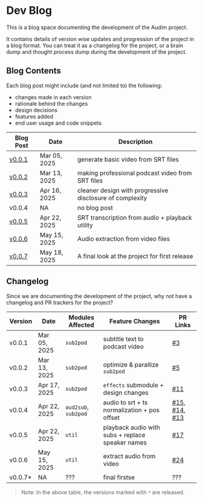 # Dev Blog

This is a blog space documenting the development of the Audim project.

It contains details of version wise updates and progression of the project in a blog format.
You can treat it as a changelog for the project, or a brain dump and thought process dump during the development of the project.

## Blog Contents

Each blog post might include (and not limited to) the following:

- changes made in each version
- rationale behind the changes
- design decisions
- features added
- end user usage and code snippets

| Blog Post | Date | Description |
|-----------|------|-------------|
| [v0.0.1](./v0.0.1.md)  | Mar 05, 2025 | generate basic video from SRT files |
| [v0.0.2](./v0.0.2.md)  | Mar 13, 2025 | making professional podcast video from SRT files |
| [v0.0.3](./v0.0.3.md)  | Apr 16, 2025 | cleaner design with progressive disclosure of complexity |
| v0.0.4                 | NA           | no blog post |
| [v0.0.5](./v0.0.5.md)  | Apr 22, 2025 | SRT transcription from audio + playback utility |
| [v0.0.6](./v0.0.6.md)  | May 15, 2025 | Audio extraction from video files |
| [v0.0.7](./v0.0.7.md)  | May 18, 2025 | A final look at the project for first release |

## Changelog

Since we are documenting the development of the project, why not have a changelog and PR trackers for the project?

| Version | Date | Modules Affected | Feature Changes | PR Links |
|---------|------|------------------|-----------------|----------|
| v0.0.1  | Mar 05, 2025 | `sub2pod`            | subtitle text to podcast video                   | [#3](https://github.com/mratanusarkar/audim/pull/3) |
| v0.0.2  | Mar 13, 2025 | `sub2pod`            | optimize & parallize `sub2pod`                   | [#5](https://github.com/mratanusarkar/audim/pull/5) |
| v0.0.3  | Apr 17, 2025 | `sub2pod`            | `effects` submodule + design changes             | [#11](https://github.com/mratanusarkar/audim/pull/11) |
| v0.0.4  | Apr 22, 2025 | `aud2sub`, `sub2pod` | audio to srt + ts normalization + pos offset     | [#15](https://github.com/mratanusarkar/audim/pull/15), [#14](https://github.com/mratanusarkar/audim/pull/14), [#13](https://github.com/mratanusarkar/audim/pull/13) |
| v0.0.5  | Apr 22, 2025 | `util`               | playback audio with subs + replace speaker names | [#17](https://github.com/mratanusarkar/audim/pull/17) |
| v0.0.6  | May 15, 2025 | `util`               | extract audio from video                         | [#24](https://github.com/mratanusarkar/audim/pull/24) |
| v0.0.7* | NA           | ???                  | final firstse                                    | ??? |

> Note: In the above table, the versions marked with `*` are released.